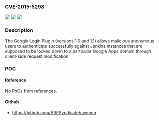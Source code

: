 ### [CVE-2015-5298](https://cve.mitre.org/cgi-bin/cvename.cgi?name=CVE-2015-5298)
![](https://img.shields.io/static/v1?label=Product&message=Jenkins%20Google%20Login%20Plugin&color=blue)
![](https://img.shields.io/static/v1?label=Version&message=Jenkins%20Google%20Login%20Plugin%201.0%20and%201.1%20&color=brightgreen)
![](https://img.shields.io/static/v1?label=Vulnerability&message=CWE-287&color=brightgreen)

### Description

The Google Login Plugin (versions 1.0 and 1.1) allows malicious anonymous users to authenticate successfully against Jenkins instances that are supposed to be locked down to a particular Google Apps domain through client-side request modification.

### POC

#### Reference
No PoCs from references.

#### Github
- https://github.com/ARPSyndicate/cvemon

